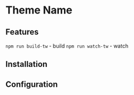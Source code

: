 # Theme Name

## Features
`npm run build-tw` - build 
`npm run watch-tw` - watch

## Installation

## Configuration
